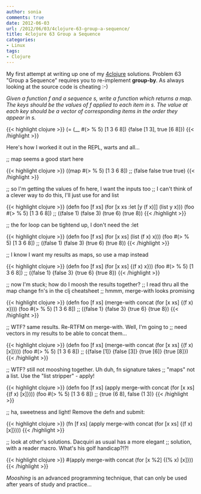```yaml
---
author: sonia
comments: true
date: 2012-06-03
url: /2012/06/03/4clojure-63-group-a-sequence/
title: 4clojure 63 Group a Sequence
categories:
- Linux
tags:
- Clojure
---
```


My first attempt at writing up one of my [4clojure](http://www.4clojure.com/) solutions. Problem 63 "Group a Sequence" requires you to re-implement **group-by**. As always looking at the source code is cheating :-)

<!--more-->

_Given a function f and a sequence s, write a function which returns a map. The keys should be the values of f applied to each item in s. The value at each key should be a vector of corresponding items in the order they appear in s._

{{< highlight clojure >}}
(= (__ #(> % 5) [1 3 6 8]) {false [1 3], true [6 8]})
{{< /highlight >}}

Here's how I worked it out in the REPL, warts and all...

;; map seems a good start here

{{< highlight clojure >}}
((map #(> % 5) [1 3 6 8])
;; (false false true true)
{{< /highlight >}}

;; so I'm getting the values of fn here, I want the inputs too
;; I can't think of a clever way to do this, I'll just use for and list

{{< highlight clojure >}}
(defn foo [f xs] (for [x xs :let [y (f x)]] (list y x)))
(foo #(> % 5) [1 3 6 8])
;; ((false 1) (false 3) (true 6) (true 8))
{{< /highlight >}}

;; the for loop can be tightend up, I don't need the :let

{{< highlight clojure >}}
(defn foo [f xs] (for [x xs] (list (f x) x)))
(foo #(> % 5) [1 3 6 8])
;; ((false 1) (false 3) (true 6) (true 8))
{{< /highlight >}}

;; I know I want my results as maps, so use a map instead

{{< highlight clojure >}}
(defn foo [f xs] (for [x xs] {(f x) x}))
(foo #(> % 5) [1 3 6 8])
;; ({false 1} {false 3} {true 6} {true 8})
{{< /highlight >}}

;; now I'm stuck; how do I moosh the results together?
;; I read thru all the map change fn's in the clj cheatsheet
;; hmmm, merge-with looks promising

{{< highlight clojure >}}
(defn foo [f xs] (merge-with concat (for [x xs] {(f x) x})))
(foo #(> % 5) [1 3 6 8])
;; ({false 1} {false 3} {true 6} {true 8})
{{< /highlight >}}

;; WTF? same results. Re-RTFM on merge-with. Well, I'm going to
;; need vectors in my results to be able to concat them...

{{< highlight clojure >}}
(defn foo [f xs] (merge-with concat (for [x xs] {(f x) [x]})))
(foo #(> % 5) [1 3 6 8])
;; ({false [1]} {false [3]} {true [6]} {true [8]})
{{< /highlight >}}

;; WTF? still not mooshing together. Uh duh, fn signature takes
;; "maps" not a list. Use the "list stripper" - apply!

{{< highlight clojure >}}
(defn foo [f xs] (apply merge-with concat (for [x xs] {(f x) [x]})))
(foo #(> % 5) [1 3 6 8])
;; {true (6 8), false (1 3)}
{{< /highlight >}}

;; ha, sweetness and light! Remove the defn and submit:

{{< highlight clojure >}}
(fn [f xs] (apply merge-with concat (for [x xs] {(f x) [x]})))
{{< /highlight >}}

;; look at other's solutions. Dacquiri as usual has a more elegant
;; solution, with a reader macro. What's his golf handicap?!?!

{{< highlight clojure >}}
#(apply merge-with concat (for [x %2] {(% x) [x]}))
{{< /highlight >}}

_Mooshing_ is an advanced programming technique, that can only be used after years of study and practice...
